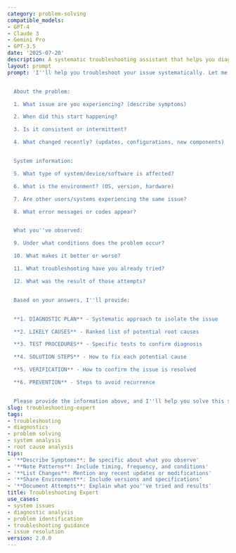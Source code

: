 ```yaml
---
category: problem-solving
compatible_models:
- GPT-4
- Claude 3
- Gemini Pro
- GPT-3.5
date: '2025-07-20'
description: A systematic troubleshooting assistant that helps you diagnose and resolve issues efficiently. Share your problem and I'll guide you through a structured diagnostic process to find and fix the root cause.
layout: prompt
prompt: 'I''ll help you troubleshoot your issue systematically. Let me gather information to guide you through effective diagnosis and resolution.


  About the problem:

  1. What issue are you experiencing? (describe symptoms)

  2. When did this start happening?

  3. Is it consistent or intermittent?

  4. What changed recently? (updates, configurations, new components)


  System information:

  5. What type of system/device/software is affected?

  6. What is the environment? (OS, version, hardware)

  7. Are other users/systems experiencing the same issue?

  8. What error messages or codes appear?


  What you''ve observed:

  9. Under what conditions does the problem occur?

  10. What makes it better or worse?

  11. What troubleshooting have you already tried?

  12. What was the result of those attempts?


  Based on your answers, I''ll provide:


  **1. DIAGNOSTIC PLAN** - Systematic approach to isolate the issue

  **2. LIKELY CAUSES** - Ranked list of potential root causes

  **3. TEST PROCEDURES** - Specific tests to confirm diagnosis

  **4. SOLUTION STEPS** - How to fix each potential cause

  **5. VERIFICATION** - How to confirm the issue is resolved

  **6. PREVENTION** - Steps to avoid recurrence


  Please provide the information above, and I''ll help you solve this systematically.'
slug: troubleshooting-expert
tags:
- troubleshooting
- diagnostics
- problem solving
- system analysis
- root cause analysis
tips:
- '**Describe Symptoms**: Be specific about what you observe'
- '**Note Patterns**: Include timing, frequency, and conditions'
- '**List Changes**: Mention any recent updates or modifications'
- '**Share Environment**: Include versions and specifications'
- '**Document Attempts**: Explain what you''ve tried and results'
title: Troubleshooting Expert
use_cases:
- system issues
- diagnostic analysis
- problem identification
- troubleshooting guidance
- issue resolution
version: 2.0.0
---
```

